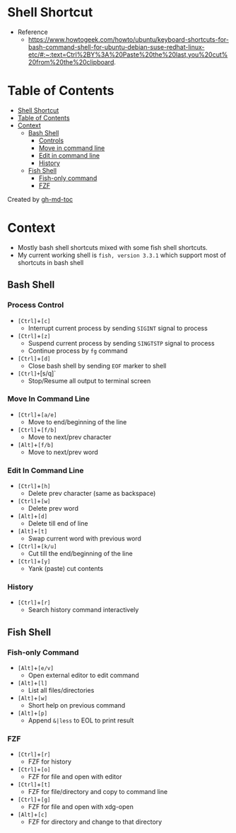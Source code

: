 # Shell Shortcut
- Reference
    - https://www.howtogeek.com/howto/ubuntu/keyboard-shortcuts-for-bash-command-shell-for-ubuntu-debian-suse-redhat-linux-etc/#:~:text=Ctrl%2BY%3A%20Paste%20the%20last,you%20cut%20from%20the%20clipboard.

Table of Contents
=================

* [Shell Shortcut](#shell-shortcut)
* [Table of Contents](#table-of-contents)
* [Context](#context)
   * [Bash Shell](#bash-shell)
      * [Controls](#controls)
      * [Move in command line](#move-in-command-line)
      * [Edit in command line](#edit-in-command-line)
      * [History](#history)
   * [Fish Shell](#fish-shell)
      * [Fish-only command](#fish-only-command)
      * [FZF](#fzf)

Created by [gh-md-toc](https://github.com/ekalinin/github-markdown-toc)

# Context
- Mostly bash shell shortcuts mixed with some fish shell shortcuts.
- My current working shell is `fish, version 3.3.1` which support most of shortcuts in bash shell

## Bash Shell

### Process Control
- `[Ctrl]`+`[c]`
    - Interrupt current process by sending `SIGINT` signal to process
- `[Ctrl]`+`[z]`
    - Suspend current process by sending `SINGTSTP` signal to process
    - Continue process by `fg` command
- `[Ctrl]`+`[d]`
    - Close bash shell by sending `EOF` marker to shell
- `[Ctrl]+`[s/q]`
    - Stop/Resume all output to terminal screen

### Move In Command Line
- `[Ctrl]`+`[a/e]`
    - Move to end/beginning of the line
- `[Ctrl]`+`[f/b]`
    - Move to next/prev character
- `[Alt]`+`[f/b]`
    - Move to next/prev word

### Edit In Command Line
- `[Ctrl]`+`[h]`
    - Delete prev character (same as backspace)
- `[Ctrl]`+`[w]`
    - Delete prev word
- `[Alt]`+`[d]`
    - Delete till end of line
- `[Alt]`+`[t]`
    - Swap current word with previous word
- `[Ctrl]`+`[k/u]`
    - Cut till the end/beginning of the line
- `[Ctrl]`+`[y]`
    - Yank (paste) cut contents

### History
- `[Ctrl]`+`[r]`
    - Search history command interactively

## Fish Shell

### Fish-only Command
- `[Alt]`+`[e/v]`
    - Open external editor to edit command
- `[Alt]`+`[l]`
    - List all files/directories
- `[Alt]`+`[w]`
    - Short help on previous command
- `[Alt]`+`[p]`
    - Append `&|less` to EOL to print result

### FZF
- `[Ctrl]`+`[r]`
    - FZF for history
- `[Ctrl]`+`[o]`
    - FZF for file and open with editor
- `[Ctrl]`+`[t]`
    - FZF for file/directory and copy to command line
- `[Ctrl]`+`[g]`
    - FZF for file and open with xdg-open
- `[Alt]`+`[c]`
    - FZF for directory and change to that directory
